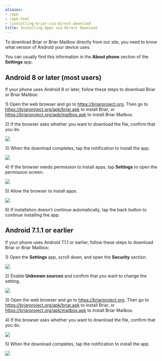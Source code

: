```yaml
---
aliases:
- /apk
- /apk.html
- /installing-briar-via-direct-download
title: Installing Apps via Direct Download
---
```


To download Briar or Briar Mailbox directly from our site, you need to know
what version of Android your device uses.

You can usually find this information in the **About phone** section of the
**Settings** app.


## Android 8 or later (most users)

If your phone uses Android 8 or later, follow these steps to download Briar
or Briar Mailbox:

1\) Open the web browser and go to <https://briarproject.org>. Then go to <https://briarproject.org/apk/briar.apk> to install Briar, or
<https://briarproject.org/apk/mailbox.apk> to install Briar Mailbox.

2\) If the browser asks whether you want to download the file, confirm that
you do.

![](/img/apk/confirm-download-cropped.png)

3\) When the download completes, tap the notification to install the app.

![](/img/apk/android-8-download-complete-cropped.png)

4\) If the browser needs permission to install apps, tap **Settings** to
open the permission screen.

![](/img/apk/android-8-unknown-apps-dialog-cropped.png)

5\) Allow the browser to install apps.

![](/img/apk/android-8-unknown-apps-permission-cropped.png)

6\) If installation doesn't continue automatically, tap the back button to
continue installing the app.

## Android 7.1.1 or earlier

If your phone uses Android 7.1.1 or earlier, follow these steps to download
Briar or Briar Mailbox:

1\) Open the **Settings** app, scroll down, and open the **Security**
section.

![](/img/apk/settings-cropped.png)

2\) Enable **Unknown sources** and confirm that you want to change the
setting.

![](/img/apk/unknown-sources-cropped.png)

3\) Open the web browser and go to <https://briarproject.org>. Then go to <https://briarproject.org/apk/briar.apk> to install Briar, or
<https://briarproject.org/apk/mailbox.apk> to install Briar Mailbox.

4\) If the browser asks whether you want to download the file, confirm that
you do.

![](/img/apk/confirm-download-cropped.png)

5\) When the download completes, tap the notification to install the app.

![](/img/apk/download-complete-cropped.png)
